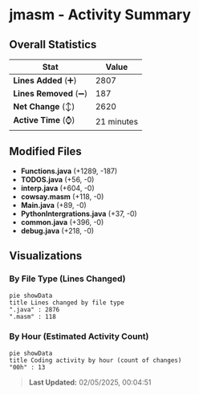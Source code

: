 # jmasm - Activity Summary 

## Overall Statistics

| Stat                   | Value                                                             |
| ---------------------- | ----------------------------------------------------------------- |
| **Lines Added** (➕)   | 2807                                          |
| **Lines Removed** (➖) | 187                                        |
| **Net Change** (↕)    | 2620                |
| **Active Time** (⌚)   | 21 minutes |


## Modified Files
- **Functions.java** (+1289, -187)
- **TODOS.java** (+56, -0)
- **interp.java** (+604, -0)
- **cowsay.masm** (+118, -0)
- **Main.java** (+89, -0)
- **PythonIntergrations.java** (+37, -0)
- **common.java** (+396, -0)
- **debug.java** (+218, -0)

## Visualizations

### By File Type (Lines Changed)

```mermaid
pie showData
title Lines changed by file type
".java" : 2876
".masm" : 118
```

### By Hour (Estimated Activity Count)

```mermaid
pie showData
title Coding activity by hour (count of changes)
"00h" : 13
```


> **Last Updated:** 02/05/2025, 00:04:51